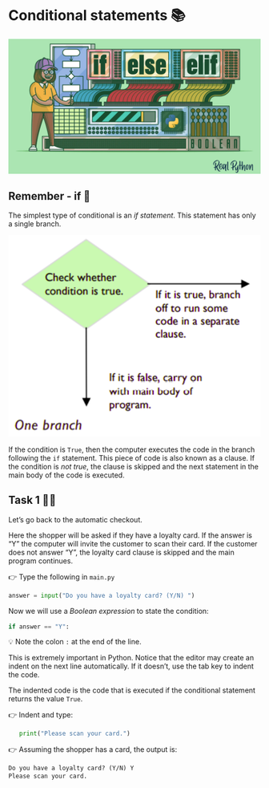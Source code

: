 # Conditional statements 📚

![image](image.png)



## Remember - if 🤔
The simplest type of conditional is an _if statement_. This statement has only a single branch.

![image](image_2.png)

If the condition is ``True``, then the computer executes the code in the branch following the ``if`` statement. This piece of code is also known as a clause. If the condition is *not true*, the clause is skipped and the next statement in the main body of the code is executed.

## Task 1 👨‍💻
Let’s go back to the automatic checkout. 

Here the shopper will be asked if they have a loyalty card. If the answer is “Y” the computer will invite the customer to scan their card. If the customer does not answer “Y”, the loyalty card clause is skipped and the main program continues.

👉 Type the following in `main.py`
````py
answer = input("Do you have a loyalty card? (Y/N) ")
````
Now we will use a *Boolean expression* to state the 
condition:

````py
if answer == "Y":
````

💡 Note the colon `:` at the end of the line. 

This is extremely important in Python. Notice that the editor may create an indent on the next line automatically. If it doesn’t, use the tab 
key to indent the code. 

The indented code is the code that is executed if the conditional statement returns the value ``True``.

👉 Indent and type:
````py
   print("Please scan your card.")
````

👉 Assuming the shopper has a card, the output is: 
````
Do you have a loyalty card? (Y/N) Y
Please scan your card.
````
